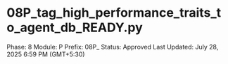 # 08P_tag_high_performance_traits_to_agent_db_READY.py

Phase: 8
Module: P
Prefix: 08P_
Status: Approved
Last Updated: July 28, 2025 6:59 PM (GMT+5:30)